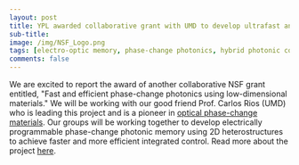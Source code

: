 ```yaml
---
layout: post
title: YPL awarded collaborative grant with UMD to develop ultrafast and efficient phase-change photonic memory
sub-title: 
image: /img/NSF_Logo.png
tags: [electro-optic memory, phase-change photonics, hybrid photonic computing]
comments: false
---
```


We are excited to report the award of another collaborative NSF grant entitled, "Fast and efficient phase-change photonics using low-dimensional materials." We will be working with our good friend Prof. Carlos Rios (UMD) who is leading this project and is a pioneer in [optical phase-change materials](https://blog.umd.edu/rios/). Our groups will be working together to develop electrically programmable phase-change photonic memory using 2D heterostructures to achieve faster and more efficient integrated control. Read more about the project [here](https://www.nsf.gov/awardsearch/showAward?AWD_ID=2210169).